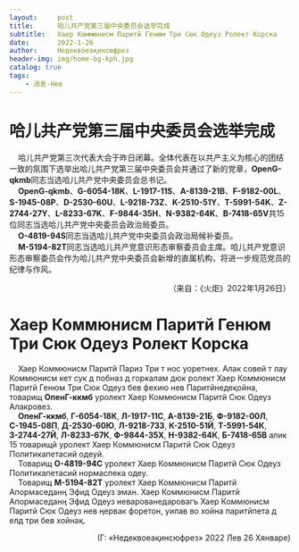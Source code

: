 ```yaml
---
layout:     post
title:      哈儿共产党第三届中央委员会选举完成
subtitle:   Хаер Коммюнисм Паритй Генюм Три Сюк Одеуз Ролект Корска
date:       2022-1-26
author:     Недеквоеақинсюфрез
header-img: img/home-bg-kph.jpg
catalog: true
tags:
    - 消息-Нев
---
```


# 哈儿共产党第三届中央委员会选举完成
&nbsp;&nbsp;&nbsp;&nbsp;哈儿共产党第三次代表大会于昨日闭幕。全体代表在以共产主义为核心的团结一致的氛围下选举出哈儿共产党第三届中央委员会并通过了新的党章，**OpenG-qkmb**同志当选哈儿共产党中央委员会总书记。  
&nbsp;&nbsp;&nbsp;&nbsp;**OpenG-qkmb**、**G-6054-18K**、**L-1917-11S**、**A-8139-21B**、**F-9182-00L**、**S-1945-08P**、**D-2530-60U**、**L-9218-73Z**、**K-2510-51Y**、**T-5991-54K**、**Z-2744-27Y**、**L-8233-67K**、**F-9844-35H**、**N-9382-64K**、**B-7418-65V**共15位同志当选哈儿共产党中央委员会政治局委员。  
&nbsp;&nbsp;&nbsp;&nbsp;**O-4819-94S**同志当选哈儿共产党中央委员会政治局候补委员。  
&nbsp;&nbsp;&nbsp;&nbsp;**M-5194-82T**同志当选哈儿共产党意识形态审察委员会主席。哈儿共产党意识形态审察委员会作为哈儿共产党中央委员会新增的直属机构，将进一步规范党员的纪律与作风。  
<div style="text-align: right">（来自：《火炬》2022年1月26日）</div>

# Хаер Коммюнисм Паритй Генюм Три Сюк Одеуз Ролект Корска
&nbsp;&nbsp;&nbsp;&nbsp;Хаер Коммюнисм Паритй Париз Три т нос уоретнех. Алак совей т лау Коммюнисм кет сук д побназ д горкалам дюк ролект Хаер Коммюнисм Паритй Генюм Три Сюк Одеуз бев фехию нев Паритйнедеқойна, товарищ **ОпенГ-ккмб** уролект Хаер Коммюнисм Паритй Сюк Одеуз Алакровез.  
&nbsp;&nbsp;&nbsp;&nbsp;**ОпенГ-ккмб**, **Г-6054-18К**, **Л-1917-11С**, **А-8139-21Б**, **Ф-9182-00Л**, **С-1945-08П**, **Д-2530-60Ю**, **Л-9218-73З**, **К-2510-51Й**, **Т-5991-54К**, **З-2744-27Й**, **Л-8233-67К**, **Ф-9844-35Х**, **Н-9382-64К**, **Б-7418-65В** алик 15 товарищй уролект Хаер Коммюнисм Паритй Сюк Одеуз Политикапетасий одеуй.  
&nbsp;&nbsp;&nbsp;&nbsp;Товарищ **О-4819-94С** уролект Хаер Коммюнисм Паритй Сюк Одеуз Политикапетасий нормаспека одеу.  
&nbsp;&nbsp;&nbsp;&nbsp;Товарищ **М-5194-82Т** уролект Хаер Коммюнисм Паритй Апормаседанң Эфид Одеуз эман. Хаер Коммюнисм Паритй Апормаседанң Эфид Одеуз неварованедаровагъ Хаер Коммюнисм Паритй Сюк Одеуз нев ңервак форетон, уилав во хойна паритйпета д елд три бев хойнақ.  
<div style="text-align: right">(Г: «Недеквоеақинсюфрез» 2022 Лев 26 Хянваре)</div>
